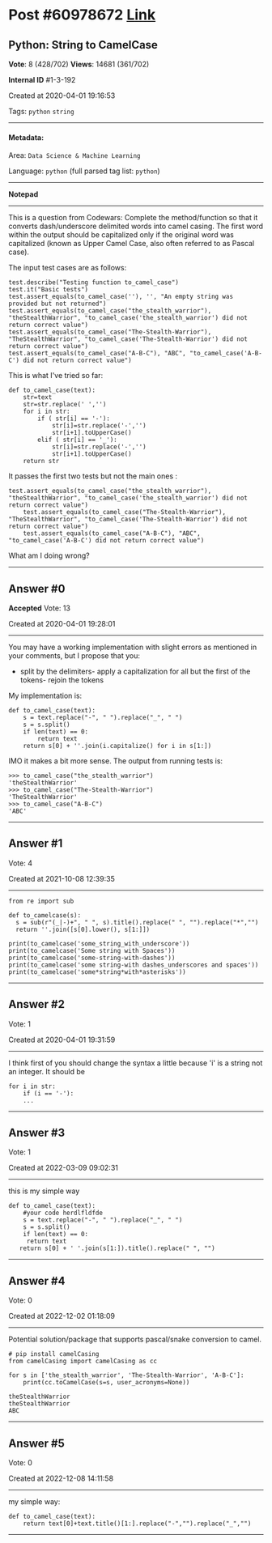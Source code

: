 
# Post \#60978672 [Link](https://stackoverflow.com/questions/60978672/)

## Python: String to CamelCase

**Vote**: 8 (428/702) **Views**: 14681 (361/702) 

**Internal ID** \#1-3-192

Created at 2020-04-01 19:16:53

Tags: `python` `string`

----------

#### Metadata:

Area: `Data Science & Machine Learning`

Language: `python` (full parsed tag list: `python`)

----------

**Notepad**


----------

This is a question from Codewars:
Complete the method/function so that it converts dash/underscore delimited words into camel casing. The first word within the output should be capitalized only if the original word was capitalized (known as Upper Camel Case, also often referred to as Pascal case).

The input test cases are as follows:

```
test.describe("Testing function to_camel_case")
test.it("Basic tests")
test.assert_equals(to_camel_case(''), '', "An empty string was provided but not returned")
test.assert_equals(to_camel_case("the_stealth_warrior"), "theStealthWarrior", "to_camel_case('the_stealth_warrior') did not return correct value")
test.assert_equals(to_camel_case("The-Stealth-Warrior"), "TheStealthWarrior", "to_camel_case('The-Stealth-Warrior') did not return correct value")
test.assert_equals(to_camel_case("A-B-C"), "ABC", "to_camel_case('A-B-C') did not return correct value")
```


This is what I've tried so far:

```
def to_camel_case(text):
    str=text
    str=str.replace(' ','')
    for i in str:
        if ( str[i] == '-'):
            str[i]=str.replace('-','')
            str[i+1].toUpperCase()
        elif ( str[i] == '_'):
            str[i]=str.replace('-','')
            str[i+1].toUpperCase()
    return str
```


It passes the first two tests but not the main ones :

```
test.assert_equals(to_camel_case("the_stealth_warrior"), "theStealthWarrior", "to_camel_case('the_stealth_warrior') did not return correct value")
    test.assert_equals(to_camel_case("The-Stealth-Warrior"), "TheStealthWarrior", "to_camel_case('The-Stealth-Warrior') did not return correct value")
    test.assert_equals(to_camel_case("A-B-C"), "ABC", "to_camel_case('A-B-C') did not return correct value")
```


What am I doing wrong? 


----------
        
## Answer \#0

**Accepted** Vote: 13

Created at 2020-04-01 19:28:01

------------

You may have a working implementation with slight errors as mentioned in your comments, but I propose that you:

- split by the delimiters- apply a capitalization for all but the first of the tokens- rejoin the tokens

My implementation is:

```
def to_camel_case(text):
    s = text.replace("-", " ").replace("_", " ")
    s = s.split()
    if len(text) == 0:
        return text
    return s[0] + ''.join(i.capitalize() for i in s[1:])
```


IMO it makes a bit more sense.
The output from running tests is:

```
>>> to_camel_case("the_stealth_warrior")
'theStealthWarrior'
>>> to_camel_case("The-Stealth-Warrior")
'TheStealthWarrior'
>>> to_camel_case("A-B-C")
'ABC'
```



------------
    
    
## Answer \#1

 Vote: 4

Created at 2021-10-08 12:39:35

------------

```
from re import sub

def to_camelcase(s):
  s = sub(r"(_|-)+", " ", s).title().replace(" ", "").replace("*","")
  return ''.join([s[0].lower(), s[1:]])

print(to_camelcase('some_string_with_underscore'))
print(to_camelcase('Some string with Spaces'))
print(to_camelcase('some-string-with-dashes'))
print(to_camelcase('some string-with dashes_underscores and spaces'))
print(to_camelcase('some*string*with*asterisks'))
```



------------
    
    
## Answer \#2

 Vote: 1

Created at 2020-04-01 19:31:59

------------

I think first of you should change the syntax a little because 'i' is a string not an integer. It should be

```
for i in str:
    if (i == '-'):
    ...
```



------------
    
    
## Answer \#3

 Vote: 1

Created at 2022-03-09 09:02:31

------------

this is my simple way
```
def to_camel_case(text):
    #your code herdlfldfde
    s = text.replace("-", " ").replace("_", " ")
    s = s.split()
    if len(text) == 0:
     return text
   return s[0] + ' '.join(s[1:]).title().replace(" ", "")
```



------------
    
    
## Answer \#4

 Vote: 0

Created at 2022-12-02 01:18:09

------------

Potential solution/package that supports pascal/snake conversion to camel.
```
# pip install camelCasing
from camelCasing import camelCasing as cc

for s in ['the_stealth_warrior', 'The-Stealth-Warrior', 'A-B-C']:
    print(cc.toCamelCase(s=s, user_acronyms=None))

theStealthWarrior
theStealthWarrior
ABC
```



------------
    
    
## Answer \#5

 Vote: 0

Created at 2022-12-08 14:11:58

------------

my  simple way:
```
def to_camel_case(text):
    return text[0]+text.title()[1:].replace("-","").replace("_","")
```



------------
    
    